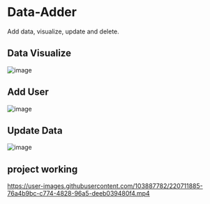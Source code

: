 # Data-Adder
Add data, visualize, update and delete.
## Data Visualize
![image](https://user-images.githubusercontent.com/103887782/220679240-95e859eb-a3e3-409e-bbc1-e9cce62761c3.png)
## Add User
![image](https://user-images.githubusercontent.com/103887782/220679503-e0a37e42-ed9a-4f4b-b01c-b466cd2cadc3.png)
## Update Data
![image](https://user-images.githubusercontent.com/103887782/220679720-8ec688c6-a635-4d1a-b2e1-027609f99b75.png)
## project working
https://user-images.githubusercontent.com/103887782/220711885-76a4b9bc-c774-4828-96a5-deeb039480f4.mp4